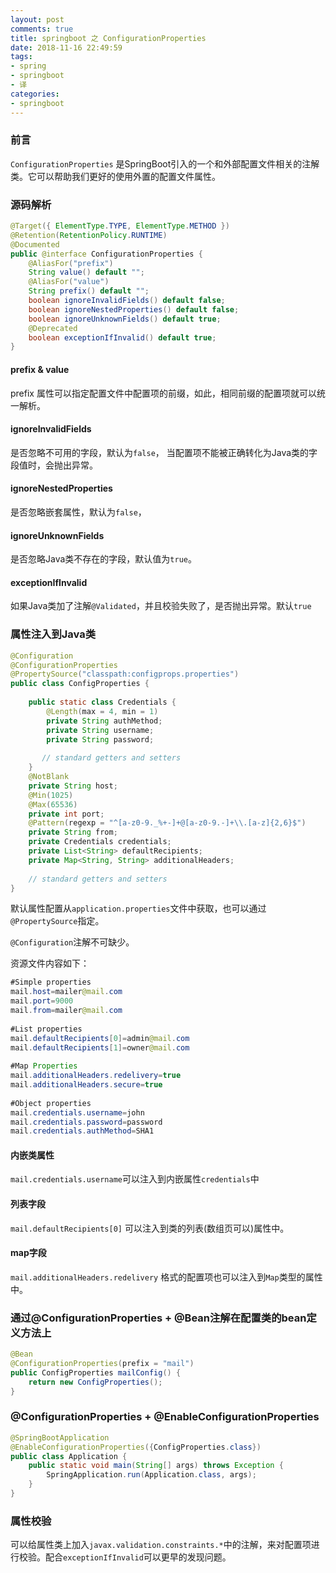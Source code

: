 ```yaml
---
layout: post
comments: true
title: springboot 之 ConfigurationProperties
date: 2018-11-16 22:49:59
tags:
- spring
- springboot
- 译 
categories:
- springboot
---
```


### 前言

`ConfigurationProperties` 是SpringBoot引入的一个和外部配置文件相关的注解类。它可以帮助我们更好的使用外置的配置文件属性。

### 源码解析

```java
@Target({ ElementType.TYPE, ElementType.METHOD })
@Retention(RetentionPolicy.RUNTIME)
@Documented
public @interface ConfigurationProperties {
    @AliasFor("prefix")
    String value() default "";
    @AliasFor("value")
    String prefix() default "";
    boolean ignoreInvalidFields() default false;
    boolean ignoreNestedProperties() default false;
    boolean ignoreUnknownFields() default true;
    @Deprecated
    boolean exceptionIfInvalid() default true;
}
```


<!-- more -->

#### prefix & value

prefix 属性可以指定配置文件中配置项的前缀，如此，相同前缀的配置项就可以统一解析。

#### ignoreInvalidFields

是否忽略不可用的字段，默认为`false`， 当配置项不能被正确转化为Java类的字段值时，会抛出异常。

#### ignoreNestedProperties 

是否忽略嵌套属性，默认为`false`， 

#### ignoreUnknownFields

是否忽略Java类不存在的字段，默认值为`true`。

#### exceptionIfInvalid

如果Java类加了注解`@Validated`，并且校验失败了，是否抛出异常。默认`true`


### 属性注入到Java类

```java
@Configuration
@ConfigurationProperties
@PropertySource("classpath:configprops.properties")
public class ConfigProperties {
 
    public static class Credentials {
        @Length(max = 4, min = 1)
        private String authMethod;
        private String username;
        private String password;
 
       // standard getters and setters
    }
    @NotBlank
    private String host;
    @Min(1025)
    @Max(65536)
    private int port;
    @Pattern(regexp = "^[a-z0-9._%+-]+@[a-z0-9.-]+\\.[a-z]{2,6}$")
    private String from;
    private Credentials credentials;
    private List<String> defaultRecipients;
    private Map<String, String> additionalHeaders;
  
    // standard getters and setters
}
```

默认属性配置从`application.properties`文件中获取，也可以通过`@PropertySource`指定。

`@Configuration`注解不可缺少。

资源文件内容如下：

```java
#Simple properties
mail.host=mailer@mail.com
mail.port=9000
mail.from=mailer@mail.com
 
#List properties
mail.defaultRecipients[0]=admin@mail.com
mail.defaultRecipients[1]=owner@mail.com
 
#Map Properties
mail.additionalHeaders.redelivery=true
mail.additionalHeaders.secure=true
 
#Object properties
mail.credentials.username=john
mail.credentials.password=password
mail.credentials.authMethod=SHA1
```

#### 内嵌类属性

`mail.credentials.username`可以注入到内嵌属性`credentials`中

#### 列表字段

`mail.defaultRecipients[0]` 可以注入到类的列表(数组页可以)属性中。

#### map字段

`mail.additionalHeaders.redelivery` 格式的配置项也可以注入到`Map`类型的属性中。


### 通过@ConfigurationProperties + @Bean注解在配置类的bean定义方法上

```java
@Bean
@ConfigurationProperties(prefix = "mail")
public ConfigProperties mailConfig() {
    return new ConfigProperties();
}
```

### @ConfigurationProperties + @EnableConfigurationProperties

```java
@SpringBootApplication
@EnableConfigurationProperties({ConfigProperties.class})
public class Application {
    public static void main(String[] args) throws Exception {
        SpringApplication.run(Application.class, args);
    }
}
```

### 属性校验

可以给属性类上加入`javax.validation.constraints.*`中的注解，来对配置项进行校验。配合`exceptionIfInvalid`可以更早的发现问题。

